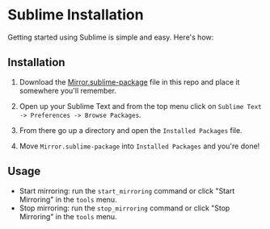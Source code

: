 # Sublime Installation

Getting started using Sublime is simple and easy. Here's how:

## Installation

1. Download the [Mirror.sublime-package](Mirror.sublime-package) file
   in this repo and place it somewhere you'll remember.

2. Open up your Sublime Text and from the top menu click on
   `Sublime Text -> Preferences -> Browse Packages`.

3. From there go up a directory and open the `Installed Packages`
   file.

4. Move `Mirror.sublime-package` into `Installed Packages` and you're
   done!

## Usage

- Start mirroring: run the `start_mirroring` command or click "Start
  Mirroring" in the `tools` menu.
- Stop mirroring: run the `stop_mirroring` command or click "Stop
  Mirroring" in the `tools` menu.
